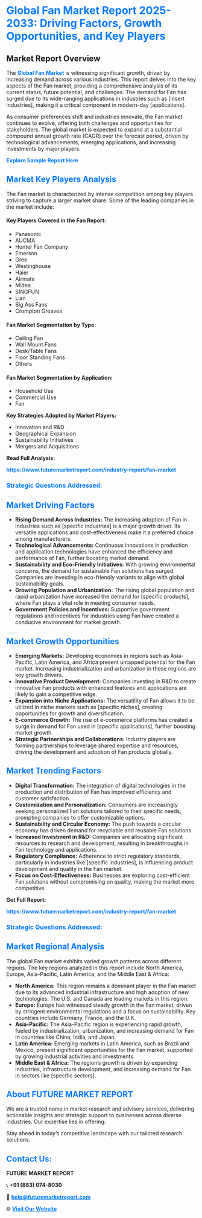 <h1 style="color: #007BFF;">Global Fan Market Report 2025-2033: Driving Factors, Growth Opportunities, and Key Players</h1>

<section id="overview">
<h2>Market Report Overview</h2>
<p>The <a href="https://www.futuremarketreport.com/industry-report/fan-market" style="color: #007BFF; text-decoration: none;"><strong>Global Fan Market</strong></a> is witnessing significant growth, driven by increasing demand across various industries. This report delves into the key aspects of the Fan market, providing a comprehensive analysis of its current status, future potential, and challenges. The demand for Fan has surged due to its wide-ranging applications in industries such as [insert industries], making it a critical component in modern-day [applications].</p>
<p>As consumer preferences shift and industries innovate, the Fan market continues to evolve, offering both challenges and opportunities for stakeholders. The global market is expected to expand at a substantial compound annual growth rate (CAGR) over the forecast period, driven by technological advancements, emerging applications, and increasing investments by major players.</p>
</section>

<section id="overview">
<p><a href="https://www.futuremarketreport.com/request-sample/reportId=111663" style="color: #007BFF; text-decoration: none;"><strong>Explore Sample Report Here</strong></a></p>
</section>

<section id="key-players">
<h2 style="color: #007BFF;">Market Key Players Analysis</h2>
<p>The Fan market is characterized by intense competition among key players striving to capture a larger market share. Some of the leading companies in the market include:</p>
<h4>Key Players Covered in the Fan Report:</h4>
<ul><li>Panasonic</li><li>AUCMA</li><li>Hunter Fan Company</li><li>Emerson</li><li>Gree</li><li>Westinghouse</li><li>Haier</li><li>Airmate</li><li>Midea</li><li>SINGFUN</li><li>Lian</li><li>Big Ass Fans</li><li>Crompton Greaves</li></ul>
<h4>Fan Market Segmentation by Type:</h4>
<ul><li>Ceiling Fan</li><li>Wall Mount Fans</li><li>Desk/Table Fans</li><li>Floor Standing Fans</li><li>Others</li></ul>

<h4>Fan Market Segmentation by Application:</h4>
<ul><li>Household Use</li><li>Commercial Use</li><li>Fan</li></ul>
<p><strong>Key Strategies Adopted by Market Players:</strong></p>
<ul>
<li>Innovation and R&D</li>
<li>Geographical Expansion</li>
<li>Sustainability Initiatives</li>
<li>Mergers and Acquisitions</li>
</ul>
</section>

<section>
<p><strong>Read Full Analysis: </strong></p><a href="https://www.futuremarketreport.com/industry-report/fan-market" style="color: #007BFF; text-decoration: none;"><strong>https://www.futuremarketreport.com/industry-report/fan-market</strong></a>
<h3 style="color: #007BFF;">Strategic Questions Addressed:</h3>
</section>

<section id="driving-factors">
<h2 style="color: #007BFF;">Market Driving Factors</h2>
<ul>
<li><strong>Rising Demand Across Industries:</strong> The increasing adoption of Fan in industries such as [specific industries] is a major growth driver. Its versatile applications and cost-effectiveness make it a preferred choice among manufacturers.</li>
<li><strong>Technological Advancements:</strong> Continuous innovations in production and application technologies have enhanced the efficiency and performance of Fan, further boosting market demand.</li>
<li><strong>Sustainability and Eco-Friendly Initiatives:</strong> With growing environmental concerns, the demand for sustainable Fan solutions has surged. Companies are investing in eco-friendly variants to align with global sustainability goals.</li>
<li><strong>Growing Population and Urbanization:</strong> The rising global population and rapid urbanization have increased the demand for [specific products], where Fan plays a vital role in meeting consumer needs.</li>
<li><strong>Government Policies and Incentives:</strong> Supportive government regulations and incentives for industries using Fan have created a conducive environment for market growth.</li>
</ul>
</section>

<section id="growth-opportunities">
<h2 style="color: #007BFF;">Market Growth Opportunities</h2>
<ul>
<li><strong>Emerging Markets:</strong> Developing economies in regions such as Asia-Pacific, Latin America, and Africa present untapped potential for the Fan market. Increasing industrialization and urbanization in these regions are key growth drivers.</li>
<li><strong>Innovative Product Development:</strong> Companies investing in R&D to create innovative Fan products with enhanced features and applications are likely to gain a competitive edge.</li>
<li><strong>Expansion into Niche Applications:</strong> The versatility of Fan allows it to be utilized in niche markets such as [specific niches], creating opportunities for growth and diversification.</li>
<li><strong>E-commerce Growth:</strong> The rise of e-commerce platforms has created a surge in demand for Fan used in [specific applications], further boosting market growth.</li>
<li><strong>Strategic Partnerships and Collaborations:</strong> Industry players are forming partnerships to leverage shared expertise and resources, driving the development and adoption of Fan products globally.</li>
</ul>
</section>

<section id="trending-factors">
<h2 style="color: #007BFF;">Market Trending Factors</h2>
<ul>
<li><strong>Digital Transformation:</strong> The integration of digital technologies in the production and distribution of Fan has improved efficiency and customer satisfaction.</li>
<li><strong>Customization and Personalization:</strong> Consumers are increasingly seeking personalized Fan solutions tailored to their specific needs, prompting companies to offer customizable options.</li>
<li><strong>Sustainability and Circular Economy:</strong> The push towards a circular economy has driven demand for recyclable and reusable Fan solutions.</li>
<li><strong>Increased Investment in R&D:</strong> Companies are allocating significant resources to research and development, resulting in breakthroughs in Fan technology and applications.</li>
<li><strong>Regulatory Compliance:</strong> Adherence to strict regulatory standards, particularly in industries like [specific industries], is influencing product development and quality in the Fan market.</li>
<li><strong>Focus on Cost-Effectiveness:</strong> Businesses are exploring cost-efficient Fan solutions without compromising on quality, making the market more competitive.</li>
</ul>
</section>

<section>
<p><strong>Get Full Report: </strong></p><a href="https://www.futuremarketreport.com/industry-report/fan-market" style="color: #007BFF; text-decoration: none;"><strong>https://www.futuremarketreport.com/industry-report/fan-market</strong></a>
<h3 style="color: #007BFF;">Strategic Questions Addressed:</h3>
</section>


<section id="regional-analysis">
<h2 style="color: #007BFF;">Market Regional Analysis</h2>
<p>The global Fan market exhibits varied growth patterns across different regions. The key regions analyzed in this report include North America, Europe, Asia-Pacific, Latin America, and the Middle East & Africa:</p>
<ul>
<li><strong>North America:</strong> This region remains a dominant player in the Fan market due to its advanced industrial infrastructure and high adoption of new technologies. The U.S. and Canada are leading markets in this region.</li>
<li><strong>Europe:</strong> Europe has witnessed steady growth in the Fan market, driven by stringent environmental regulations and a focus on sustainability. Key countries include Germany, France, and the U.K.</li>
<li><strong>Asia-Pacific:</strong> The Asia-Pacific region is experiencing rapid growth, fueled by industrialization, urbanization, and increasing demand for Fan in countries like China, India, and Japan.</li>
<li><strong>Latin America:</strong> Emerging markets in Latin America, such as Brazil and Mexico, present significant opportunities for the Fan market, supported by growing industrial activities and investments.</li>
<li><strong>Middle East & Africa:</strong> The region’s growth is driven by expanding industries, infrastructure development, and increasing demand for Fan in sectors like [specific sectors].</li>
</ul>
</section>

<footer>
<h2 style="color: #007BFF;">About FUTURE MARKET REPORT</h2>
<p>We are a trusted name in market research and advisory services, delivering actionable insights and strategic support to businesses across diverse industries. Our expertise lies in offering:</p>

<p>Stay ahead in today’s competitive landscape with our tailored research solutions.</p>

<h2 style="color: #007BFF;">Contact Us:</h2>
<p><strong>FUTURE MARKET REPORT</strong></p>
<p>📞 <strong>+91 (883) 074-8030</strong></p>
<p>📧 <strong><a href="mailto:help@futuremarketreport.com" style="color: #007BFF;">help@futuremarketreport.com</a></strong></p>
<p>🌐 <strong><a href="https://www.futuremarketreport.com/" style="color: #007BFF;">Visit Our Website</a></strong></p>
</footer>